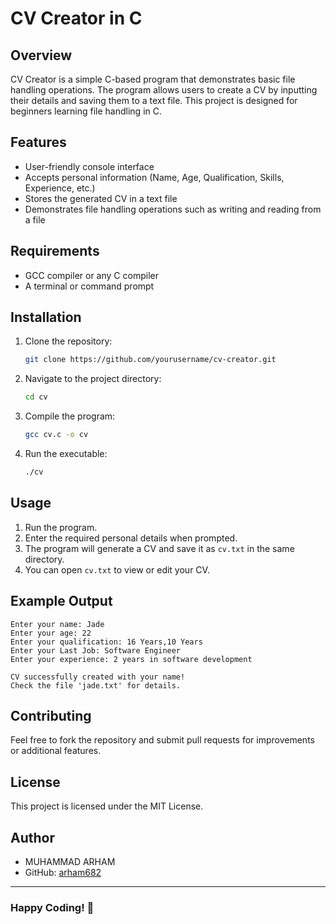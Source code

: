 # CV Creator in C

## Overview
CV Creator is a simple C-based program that demonstrates basic file handling operations. The program allows users to create a CV by inputting their details and saving them to a text file. This project is designed for beginners learning file handling in C.

## Features
- User-friendly console interface
- Accepts personal information (Name, Age, Qualification, Skills, Experience, etc.)
- Stores the generated CV in a text file
- Demonstrates file handling operations such as writing and reading from a file

## Requirements
- GCC compiler or any C compiler
- A terminal or command prompt

## Installation
1. Clone the repository:
   ```sh
   git clone https://github.com/yourusername/cv-creator.git
   ```
2. Navigate to the project directory:
   ```sh
   cd cv
   ```
3. Compile the program:
   ```sh
   gcc cv.c -o cv
   ```
4. Run the executable:
   ```sh
   ./cv
   ```

## Usage
1. Run the program.
2. Enter the required personal details when prompted.
3. The program will generate a CV and save it as `cv.txt` in the same directory.
4. You can open `cv.txt` to view or edit your CV.

## Example Output
```
Enter your name: Jade 
Enter your age: 22
Enter your qualification: 16 Years,10 Years
Enter your Last Job: Software Engineer
Enter your experience: 2 years in software development

CV successfully created with your name!
Check the file 'jade.txt' for details.
```

## Contributing
Feel free to fork the repository and submit pull requests for improvements or additional features.

## License
This project is licensed under the MIT License.

## Author
- MUHAMMAD ARHAM
- GitHub: [arham682](https://github.com/arham682)

---
### Happy Coding! 🚀


